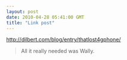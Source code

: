 ```yaml
---
layout: post
date: 2010-04-28 05:41:00 GMT
title: "Link post"
---
```

<http://dilbert.com/blog/entry/thatlost4gphone/>

> All it really needed was Wally.